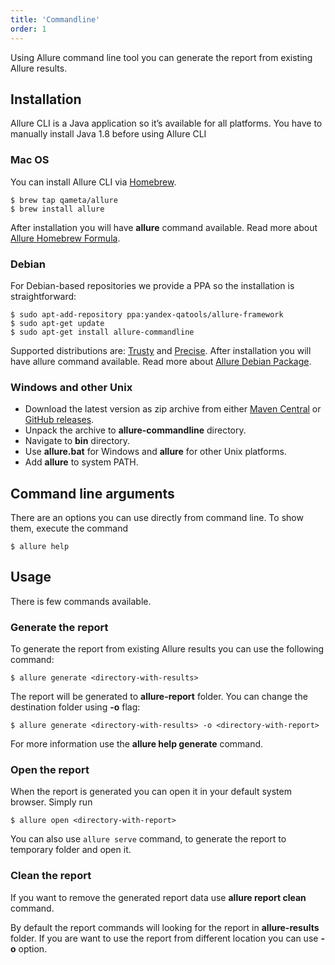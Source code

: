 ```yaml
---
title: 'Commandline'
order: 1
---
```


Using Allure command line tool you can generate the report from existing
Allure results.

## Installation

Allure CLI is a Java application so it’s available for all platforms.
You have to manually install Java 1.8 before using Allure CLI

### Mac OS

You can install Allure CLI via [Homebrew](http://brew.sh).

```shell script
$ brew tap qameta/allure
$ brew install allure
```

After installation you will have **allure** command available. Read more
about [Allure Homebrew Formula](https://formulae.brew.sh/formula/allure).

### Debian

For Debian-based repositories we provide a PPA so the installation is
straightforward:

```shell script
$ sudo apt-add-repository ppa:yandex-qatools/allure-framework
$ sudo apt-get update
$ sudo apt-get install allure-commandline
```

Supported distributions are: [Trusty](http://releases.ubuntu.com/14.04)
and [Precise](http://releases.ubuntu.com/12.04). After installation you
will have allure command available. Read more about [Allure Debian Package](https://github.com/allure-framework/allure-debian).

### Windows and other Unix

-   Download the latest version as zip archive from either [Maven Central](https://repo.maven.apache.org/maven2/io/qameta/allure/allure-commandline/) or [GitHub releases](https://github.com/allure-framework/allure2/releases).
-   Unpack the archive to **allure-commandline** directory.
-   Navigate to **bin** directory.
-   Use **allure.bat** for Windows and **allure** for other Unix platforms.
-   Add **allure** to system PATH.

## Command line arguments

There are an options you can use directly from command line. To show
them, execute the command

    $ allure help

## Usage

There is few commands available.

### Generate the report

To generate the report from existing Allure results you can use the
following command:

    $ allure generate <directory-with-results>

The report will be generated to **allure-report** folder. You can change
the destination folder using **-o** flag:

    $ allure generate <directory-with-results> -o <directory-with-report>

For more information use the **allure help generate** command.

### Open the report

When the report is generated you can open it in your default system
browser. Simply run

    $ allure open <directory-with-report>

You can also use `allure serve` command, to generate the report to
temporary folder and open it.

### Clean the report

If you want to remove the generated report data use **allure report
clean** command.

By default the report commands will looking for the report in
**allure-results** folder. If you are want to use the report from
different location you can use **-o** option.
